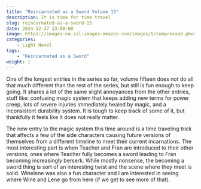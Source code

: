 ```yaml
---
title: "Reincarnated as a Sword Volume 15"
description: It is time for time travel
slug: reincarnated-as-a-sword-15
date: 2024-12-27 13:00:00
image: https://images-na.ssl-images-amazon.com/images/S/compressed.photo.goodreads.com/books/1725708585i/218466271.jpg
categories:
    - Light Novel
tags:
    - "Reincarnated as a Sword"
weight: 1
---
```


One of the longest entries in the series so far, volume fifteen does not do all that much different than the rest of the series, but still is fun enough to keep going. It shares a lot of the same slight annoyances from the other entries, stuff like: confusing magic system that keeps adding new terms for power creep, lots of severe injuries immediately healed by magic, and a inconsistent durability system. It is tough to keep track of some of it, but thankfully it feels like it does not really matter.

The new entry to the magic system this time around is a time traveling trick that affects a few of the side characters causing future versions of themselves from a different timeline to meet their current incarnations. The most interesting part is when Teacher and Fran are introduced to their other versions, ones where Teacher fully becomes a sword leading to Fran becoming increasingly berserk. While mostly nonsense, the becoming a sword thing is sort of an interesting twist and the scene where they meet is solid. Winelene was also a fun character and I am interested in seeing where Wine and Lene go from here (if we get to see more of that).
